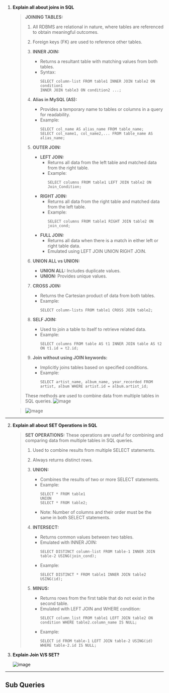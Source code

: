 
1. **Explain all about joins in SQL**
  
    > **JOINING TABLES:**
    > 
    > 1. All RDBMS are relational in nature, where tables are referenced to obtain meaningful outcomes.
    > 
    > 2. Foreign keys (FK) are used to reference other tables.
    > 
    > 3. **INNER JOIN:**
    >    - Returns a resultant table with matching values from both tables.
    >    - Syntax:
    >      ```
    >      SELECT column-list FROM table1 INNER JOIN table2 ON condition1
    >      INNER JOIN table3 ON condition2 ...;
    >      ```
    > 
    > 4. **Alias in MySQL (AS):**
    >    - Provides a temporary name to tables or columns in a query for readability.
    >    - Example:
    >      ```
    >      SELECT col_name AS alias_name FROM table_name;
    >      SELECT col_name1, col_name2,... FROM table_name AS alias_name;
    >      ```
    > 
    > 5. **OUTER JOIN:**
    >    - **LEFT JOIN:**
    >      - Returns all data from the left table and matched data from the right table.
    >      - Example:
    >        ```
    >        SELECT columns FROM table1 LEFT JOIN table2 ON Join_Condition;
    >        ```
    >    - **RIGHT JOIN:**
    >      - Returns all data from the right table and matched data from the left table.
    >      - Example:
    >        ```
    >        SELECT columns FROM table1 RIGHT JOIN table2 ON join_cond;
    >        ```
    >    - **FULL JOIN:**
    >      - Returns all data when there is a match in either left or right table data.
    >      - Emulated using LEFT JOIN UNION RIGHT JOIN.
    > 
    > 6. **UNION ALL vs UNION:**
    >    - **UNION ALL:** Includes duplicate values.
    >    - **UNION:** Provides unique values.
    > 
    > 7. **CROSS JOIN:**
    >    - Returns the Cartesian product of data from both tables.
    >    - Example:
    >      ```
    >      SELECT column-lists FROM table1 CROSS JOIN table2;
    >      ```
    > 
    > 8. **SELF JOIN:**
    >    - Used to join a table to itself to retrieve related data.
    >    - Example:
    >      ```
    >      SELECT columns FROM table AS t1 INNER JOIN table AS t2 ON t1.id = t2.id;
    >      ```
    > 
    > 9. **Join without using JOIN keywords:**
    >    - Implicitly joins tables based on specified conditions.
    >    - Example:
    >      ```
    >      SELECT artist_name, album_name, year_recorded FROM artist, album WHERE artist.id = album.artist_id;
    >      ```
    > 
    >   These methods are used to combine data from multiple tables in SQL queries.
    > ![image](https://github.com/user-attachments/assets/d03bd8a6-32cd-4886-9708-71151562957a)

    > ![image](https://github.com/user-attachments/assets/7a95bf22-55e8-4232-8bc5-fde2d642e678)



---
2. **Explain all about SET Operations in SQL**
     
    > **SET OPERATIONS:** These operations are useful for combining and comparing data from multiple tables in SQL queries.
    > 1. Used to combine results from multiple SELECT statements.
    > 
    > 2. Always returns distinct rows.
    > 
    > 3. **UNION:**
    >    - Combines the results of two or more SELECT statements.
    >    - Example:
    >      ```
    >      SELECT * FROM table1
    >      UNION
    >      SELECT * FROM table2;
    >      ```
    >    - Note: Number of columns and their order must be the same in both SELECT statements.
    > 
    > 4. **INTERSECT:**
    >    - Returns common values between two tables.
    >    - Emulated with INNER JOIN:
    >      ```
    >      SELECT DISTINCT column-list FROM table-1 INNER JOIN table-2 USING(join_cond);
    >      ```
    >    - Example:
    >      ```
    >      SELECT DISTINCT * FROM table1 INNER JOIN table2 USING(id);
    >      ```
    > 
    > 5. **MINUS:**
    >    - Returns rows from the first table that do not exist in the second table.
    >    - Emulated with LEFT JOIN and WHERE condition:
    >      ```
    >      SELECT column_list FROM table1 LEFT JOIN table2 ON condition WHERE table2.column_name IS NULL;
    >      ```
    >    - Example:
    >      ```
    >      SELECT id FROM table-1 LEFT JOIN table-2 USING(id) WHERE table-2.id IS NULL;
    >      ```
    
3. **Explain Join V/S SET?**

   ![image](https://github.com/user-attachments/assets/356001dc-22d9-4a0b-8c59-bec14ff0006a)

---

## Sub Queries




